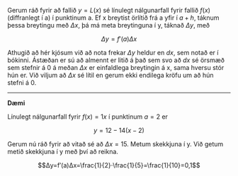 Gerum ráð fyrir að fallið $y=L(x)$ sé línulegt nálgunarfall fyrir fallið $f(x)$ (diffranlegt í a) í punktinum a. Ef x breytist örlítið frá a yfir í $a+h$, táknum þessa breytingu með $Δx$, þá má meta breytinguna í y, táknað $Δy$, með

$$Δy=f′(a)Δx$$

Athugið að hér kjósum við að nota frekar $Δy$ heldur en $dx$, sem notað er í bókinni. Ástæðan er sú að almennt er litið á það sem svo að $dx$ sé örsmæð sem stefnir á $0$ á meðan $Δx$ er einfaldlega breytingin á x, sama hversu stór hún er. Við viljum að $Δx$ sé lítil en gerum ekki endilega kröfu um að hún stefni á $0$.

---

**Dæmi**

Línulegt nálgunarfall fyrir $f(x)=1x$ í punktinum $a=2$ er

$$y=12−14(x−2)$$

Gerum nú ráð fyrir að vitað sé að $Δx=15$. Metum skekkjuna í y.
Við getum metið skekkjuna í y með því að reikna.

$$Δy=f′(a)Δx=\frac{1}{2}⋅\frac{1}{5}=\frac{1}{10}=0,1$$
